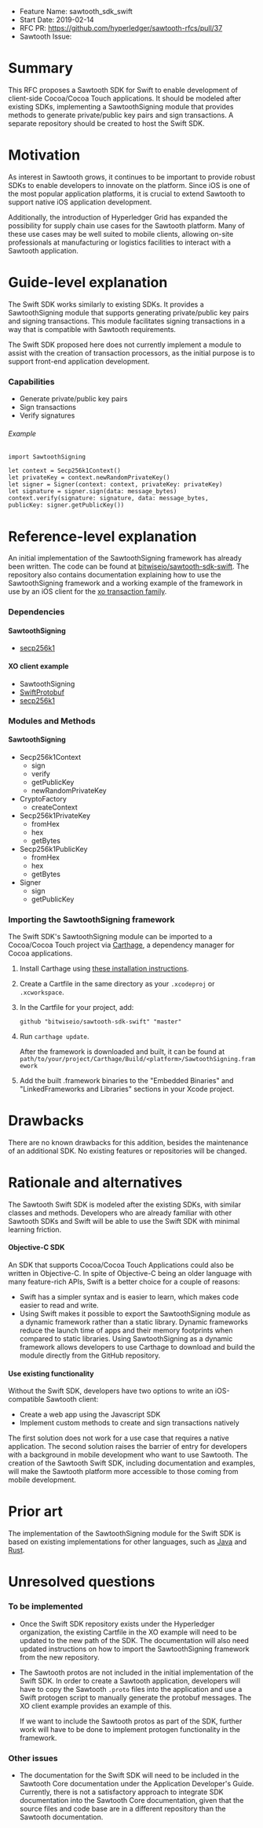 - Feature Name: sawtooth_sdk_swift
- Start Date: 2019-02-14
- RFC PR: https://github.com/hyperledger/sawtooth-rfcs/pull/37
- Sawtooth Issue:

# Summary
[summary]: #summary

This RFC proposes a Sawtooth SDK for Swift to enable development of
client-side Cocoa/Cocoa Touch applications. It should be modeled after
existing SDKs, implementing a SawtoothSigning module that provides methods
to generate private/public key pairs and sign transactions. A separate
repository should be created to host the Swift SDK.

# Motivation
[motivation]: #motivation

As interest in Sawtooth grows, it continues to be important to provide robust
SDKs to enable developers to innovate on the platform. Since iOS is one of the
most popular application platforms, it is crucial to extend Sawtooth to support
native iOS application development.

Additionally, the introduction of Hyperledger Grid has expanded the
possibility for supply chain use cases for the Sawtooth platform. Many of
these use cases may be well suited to mobile clients, allowing on-site
professionals at manufacturing or logistics facilities to interact with a
Sawtooth application.

# Guide-level explanation
[guide-level-explanation]: #guide-level-explanation

The Swift SDK works similarly to existing SDKs. It provides a
SawtoothSigning module that supports generating private/public key pairs and
signing transactions. This module facilitates signing transactions in a way
that is compatible with Sawtooth requirements.

The Swift SDK proposed here does not currently implement a module to assist
with the creation of transaction processors, as the initial purpose is to
support front-end application development.

### Capabilities

- Generate private/public key pairs
- Sign transactions
- Verify signatures

###### Example
```
import SawtoothSigning

let context = Secp256k1Context()
let privateKey = context.newRandomPrivateKey()
let signer = Signer(context: context, privateKey: privateKey)
let signature = signer.sign(data: message_bytes)
context.verify(signature: signature, data: message_bytes,
publicKey: signer.getPublicKey())
```

# Reference-level explanation
[reference-level-explanation]: #reference-level-explanation

An initial implementation of the SawtoothSigning framework has already been
written. The code can be found at
[bitwiseio/sawtooth-sdk-swift](https://github.com/bitwiseio/sawtooth-sdk-swift).
The repository also contains documentation explaining how to use the
SawtoothSigning framework and a working example of the framework in use by an
iOS client for the
[xo transaction family](https://sawtooth.hyperledger.org/docs/core/releases/latest/transaction_family_specifications/xo_transaction_family.html).

### Dependencies

#### SawtoothSigning
- [secp256k1](https://github.com/Boilertalk/secp256k1.swift)

#### XO client example
- SawtoothSigning
- [SwiftProtobuf](https://github.com/apple/swift-protobuf/)
- [secp256k1](https://github.com/Boilertalk/secp256k1.swift)

### Modules and Methods

#### SawtoothSigning
- Secp256k1Context
  - sign
  - verify
  - getPublicKey
  - newRandomPrivateKey
- CryptoFactory
  - createContext
- Secp256k1PrivateKey
  - fromHex
  - hex
  - getBytes
- Secp256k1PublicKey
  - fromHex
  - hex
  - getBytes
- Signer
  - sign
  - getPublicKey

### Importing the SawtoothSigning framework
The Swift SDK's SawtoothSigning module can be imported to a Cocoa/Cocoa Touch
project via [Carthage](https://github.com/Carthage/Carthage), a dependency
manager for Cocoa applications.

1. Install Carthage using
[these installation instructions](https://github.com/Carthage/Carthage#installing-carthage).

2. Create a Cartfile in the same directory as your `.xcodeproj` or
`.xcworkspace`.

3. In the Cartfile for your project, add:
   ```
   github "bitwiseio/sawtooth-sdk-swift" "master"
   ```

4. Run `carthage update`.

   After the framework is downloaded and built, it can be found at `path/to/your/project/Carthage/Build/<platform>/SawtoothSigning.framework`

5. Add the built .framework binaries to the "Embedded Binaries" and
"LinkedFrameworks and Libraries" sections in your Xcode project.

# Drawbacks
[drawbacks]: #drawbacks

There are no known drawbacks for this addition, besides the maintenance of an
additional SDK. No existing features or repositories will be changed.

# Rationale and alternatives
[alternatives]: #alternatives

The Sawtooth Swift SDK is modeled after the existing SDKs, with similar 
classes and methods. Developers who are already familiar with other Sawtooth
SDKs and Swift will be able to use the Swift SDK with minimal learning
friction.

#### Objective-C SDK

An SDK that supports Cocoa/Cocoa Touch Applications could also be written in
Objective-C. In spite of Objective-C being an older language with many
feature-rich APIs, Swift is a better choice for a couple of reasons:

- Swift has a simpler syntax and is easier to learn, which makes code easier
  to read and write.
- Using Swift makes it possible to export the SawtoothSigning module as a
  dynamic framework rather than a static library. Dynamic frameworks reduce
  the launch time of apps and their memory footprints when compared to static
  libraries. Using SawtoothSigning as a dynamic framework allows developers
  to use Carthage to download and build the module directly from the GitHub
  repository.

#### Use existing functionality

Without the Swift SDK, developers have two options to write an iOS-compatible 
Sawtooth client:
- Create a web app using the Javascript SDK
- Implement custom methods to create and sign transactions natively

The first solution does not work for a use case that requires a native
application. The second solution raises the barrier of entry for developers
with a background in mobile development who want to use Sawtooth. The creation
of the Sawtooth Swift SDK, including documentation and examples, will make the
Sawtooth platform more accessible to those coming from mobile development.

# Prior art
[prior-art]: #prior-art

The implementation of the SawtoothSigning module for the Swift SDK is based
on existing implementations for other languages, such as 
[Java](https://github.com/hyperledger/sawtooth-sdk-java/tree/master/sawtooth-sdk-signing/src/main/java/sawtooth/sdk/signing) 
and
[Rust](https://github.com/hyperledger/sawtooth-sdk-rust/blob/master/src/signing/secp256k1.rs).

# Unresolved questions
[unresolved]: #unresolved-questions

### To be implemented

- Once the Swift SDK repository exists under the Hyperledger organization,
  the existing Cartfile in the XO example will need to be updated to the new
  path of the SDK. The documentation will also need updated instructions on
  how to import the SawtoothSigning framework from the new repository.

- The Sawtooth protos are not included in the initial implementation of the
  Swift SDK. In order to create a Sawtooth application, developers will have 
  to copy the Sawtooth `.proto` files into the application and use a Swift
  protogen script to manually generate the protobuf messages. The XO client
  example provides an example of this.

  If we want to include the Sawtooth protos as part of the SDK, further work
  will have to be done to implement protogen functionality in the framework.

### Other issues

- The documentation for the Swift SDK will need to be included in the
  Sawtooth Core documentation under the Application Developer's Guide.
  Currently, there is not a satisfactory approach to integrate SDK
  documentation into the Sawtooth Core documentation, given that the source
  files and code base are in a different repository than the Sawtooth
  documentation.
